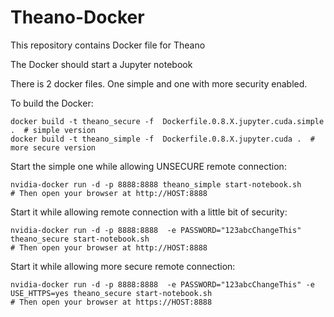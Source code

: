 # Theano-Docker

This repository contains Docker file for Theano

The Docker should start a Jupyter notebook

There is 2 docker files. One simple and one with more security enabled.

To build the Docker:

    docker build -t theano_secure -f  Dockerfile.0.8.X.jupyter.cuda.simple .  # simple version
    docker build -t theano_simple -f  Dockerfile.0.8.X.jupyter.cuda .  # more secure version

Start the simple one while allowing UNSECURE remote connection:

    nvidia-docker run -d -p 8888:8888 theano_simple start-notebook.sh
    # Then open your browser at http://HOST:8888

Start it while allowing remote connection with a little bit of security:

    nvidia-docker run -d -p 8888:8888  -e PASSWORD="123abcChangeThis" theano_secure start-notebook.sh
    # Then open your browser at http://HOST:8888

Start it while allowing more secure remote connection:

    nvidia-docker run -d -p 8888:8888  -e PASSWORD="123abcChangeThis" -e USE_HTTPS=yes theano_secure start-notebook.sh
    # Then open your browser at https://HOST:8888
